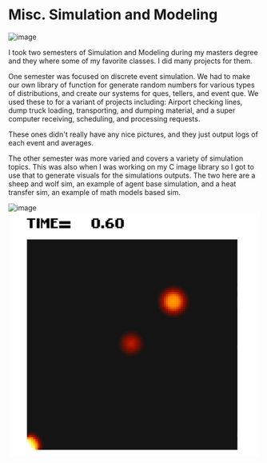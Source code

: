 # Misc. Simulation and Modeling

![image](../Resources/sheepwolf.gif)

I took two semesters of Simulation and Modeling during my masters degree and they where some of my favorite classes.  I did many projects for them.

One semester was focused on discrete event simulation.  We had to make our own library of function for generate random numbers for various types of distributions, and create our systems for ques, tellers, and event que.  We used these to for a variant of projects including: Airport checking lines, dump truck loading, transporting, and dumping material, and a super computer receiving, scheduling, and processing requests.

These ones didn't really have any nice pictures, and they just output logs of each event and averages.

The other semester was more varied and covers a variety of simulation topics.  This was also when I was working on my C image library so I got to use that to generate  visuals for the simulations outputs.  The two here are a sheep and wolf sim, an example of agent base simulation, and a heat transfer sim, an example of math models based sim.

![image](../Resources/heatsim.gif)
![image](../Resources/heatsim.png)